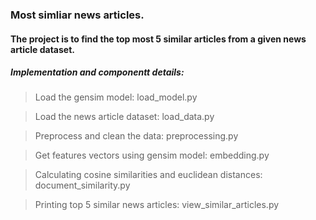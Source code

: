 <h3> Most simliar news articles. </h3>

<h4> The project is to find the top most 5 similar articles from a given news article dataset. </h4>

  <h5> Implementation and componentt details: </h5>
  
  > Load the gensim model: load_model.py 

  > Load the news article dataset: load_data.py 

  > Preprocess and clean the data: preprocessing.py 

  > Get features vectors using gensim model: embedding.py 

  > Calculating cosine similarities and euclidean distances: document_similarity.py 

  > Printing top 5 similar news articles: view_similar_articles.py 